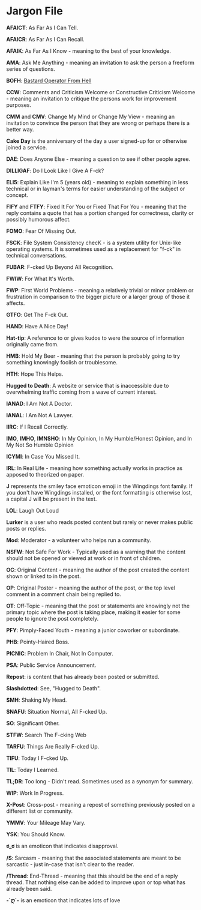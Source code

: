 # Jargon File

**AFAICT**: As Far As I Can Tell.

**AFAICR**: As Far As I Can Recall.

**AFAIK**: As Far As I Know - meaning to the best of your knowledge.

**AMA**: Ask Me Anything - meaning an invitation to ask the person a freeform series of questions.

**BOFH**: [Bastard Operator From Hell](http://www.bofharchive.com/)

**CCW**: Comments and Criticism Welcome or Constructive Criticism Welcome - meaning an invitation to critique the persons work for improvement purposes.

**CMM** and **CMV**: Change My Mind or Change My View - meaning an invitation to convince the person that they are wrong or perhaps there is a better way.

**Cake Day** is the anniversary of the day a user signed-up for or otherwise joined a service.

**DAE**: Does Anyone Else - meaning a question to see if other people agree.

**DILLIGAF**: Do I Look Like I Give A F-ck?

**ELI5**: Explain Like I'm 5 (years old) - meaning to explain something in less technical or in layman's terms for easier understanding of the subject or concept.

**FIFY** and **FTFY**: Fixed It For You or Fixed That For You - meaning that the reply contains a quote that has a portion changed for correctness, clarity or possibly humorous affect.

**FOMO**: Fear Of Missing Out.

**FSCK**: File System Consistency checK - is a system utility for Unix-like operating systems. It is sometimes used as a replacement for "f-ck" in technical conversations.

**FUBAR**: F-cked Up Beyond All Recognition.

**FWIW**: For What It's Worth.

**FWP**: First World Problems - meaning a relatively trivial or minor problem or frustration in comparison to the bigger picture or a larger group of those it affects.

**GTFO**: Get The F-ck Out.

**HAND**: Have A Nice Day!

**Hat-tip**: A reference to or gives kudos to were the source of information originally came from.

**HMB**: Hold My Beer - meaning that the person is probably going to try something knowingly foolish or troublesome.

**HTH**: Hope This Helps.

**Hugged to Death**: A website or service that is inaccessible due to overwhelming traffic coming from a wave of current interest.

**IANAD**: I Am Not A Doctor.

**IANAL**: I Am Not A Lawyer.

**IIRC**: If I Recall Correctly.

**IMO**, **IMHO**, **IMNSHO**: In My Opinion, In My Humble/Honest Opinion, and In My Not So Humble Opinion

**ICYMI**: In Case You Missed It.

**IRL**: In Real Life - meaning how something actually works in practice as apposed to theorized on paper.

**J** represents the smiley face emoticon emoji in the Wingdings font family. If you don't have Wingdings installed, or the font formatting is otherwise lost, a capital J will be present in the text.

**LOL**: Laugh Out Loud

**Lurker** is a user who reads posted content but rarely or never makes public posts or replies.

**Mod**: Moderator - a volunteer who helps run a community.

**NSFW**: Not Safe For Work  - Typically used as a warning that the content should not be opened or viewed at work or in front of children.

**OC**: Original Content - meaning the author of the post created the content shown or linked to in the post.

**OP**: Original Poster - meaning the author of the post, or the top level comment in a comment chain being replied to.

**OT**: Off-Topic - meaning that the post or statements are knowingly not the primary topic where the post is taking place, making it easier for some people to ignore the post completely.

**PFY**: Pimply-Faced Youth - meaning a junior coworker or subordinate.

**PHB**: Pointy-Haired Boss.

**PICNIC**: Problem In Chair, Not In Computer.

**PSA**: Public Service Announcement.

**Repost**: is content that has already been posted or submitted.

**Slashdotted**: See, "Hugged to Death".

**SMH**: Shaking My Head.

**SNAFU**: Situation Normal, All F-cked Up.

**SO**: Significant Other.

**STFW**: Search The F-cking Web

**TARFU**: Things Are Really F-cked Up.

**TIFU**: Today I F-cked Up.

**TIL**: Today I Learned.

**TL;DR**: Too long - Didn't read. Sometimes used as a synonym for summary.

**WIP**: Work In Progress.

**X-Post**: Cross-post - meaning a repost of something previously posted on a different list or community.

**YMMV**: Your Mileage May Vary.

**YSK**: You Should Know.

**ಠ_ಠ** is an emoticon that indicates disapproval.

**/S**: Sarcasm - meaning that the associated statements are meant to be sarcastic - just in-case that isn't clear to the reader.

**/Thread**: End-Thread - meaning that this should be the end of a reply thread. That nothing else can be added to improve upon or top what has already been said.

**-`ღ´-** is an emoticon that indicates lots of love
